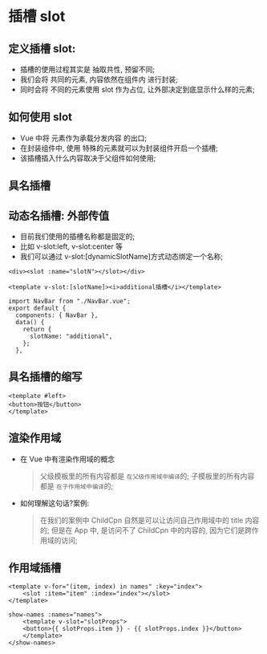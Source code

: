 # 插槽 slot

## 定义插槽 slot:

- 插槽的使用过程其实是 抽取共性, 预留不同;
- 我们会将 共同的元素, 内容依然在组件内 进行封装;
- 同时会将 不同的元素使用 slot 作为占位, 让外部决定到底显示什么样的元素;

## 如何使用 slot

- Vue 中将 <slot> 元素作为承载分发内容 的出口;
- 在封装组件中, 使用 特殊的元素<slot>就可以为封装组件开启一个插槽;
- 该插槽插入什么内容取决于父组件如何使用;

## 具名插槽

## 动态名插槽: 外部传值

- 目前我们使用的插槽名称都是固定的;
- 比如 v-slot:left, v-slot:center 等
- 我们可以通过 v-slot:[dynamicSlotName]方式动态绑定一个名称;

```
<div><slot :name="slotN"></slot></div>

<template v-slot:[slotName]><i>additional插槽</i></template>

import NavBar from "./NavBar.vue";
export default {
  components: { NavBar },
  data() {
    return {
      slotName: "additional",
    };
  },
```

## 具名插槽的缩写

```
<template #left>
<button>按钮</button>
</template>
```

## 渲染作用域

- 在 Vue 中有渲染作用域的概念
  > 父级模板里的所有内容都是 `在父级作用域中编译`的;
  > 子模板里的所有内容都是 `在子作用域中编译`的;
- 如何理解这句话?案例:
  > 在我们的案例中 ChildCpn 自然是可以让访问自己作用域中的 title 内容的;
  > 但是在 App 中, 是访问不了 ChildCpn 中的内容的, 因为它们是跨作用域的访问;

## 作用域插槽

```
<template v-for="(item, index) in names" :key="index">
    <slot :item="item" :index="index"></slot>
</template>
```

```
show-names :names="names">
    <template v-slot="slotProps">
    <button>{{ slotProps.item }} - {{ slotProps.index }}</button>
    </template>
</show-names>
```
